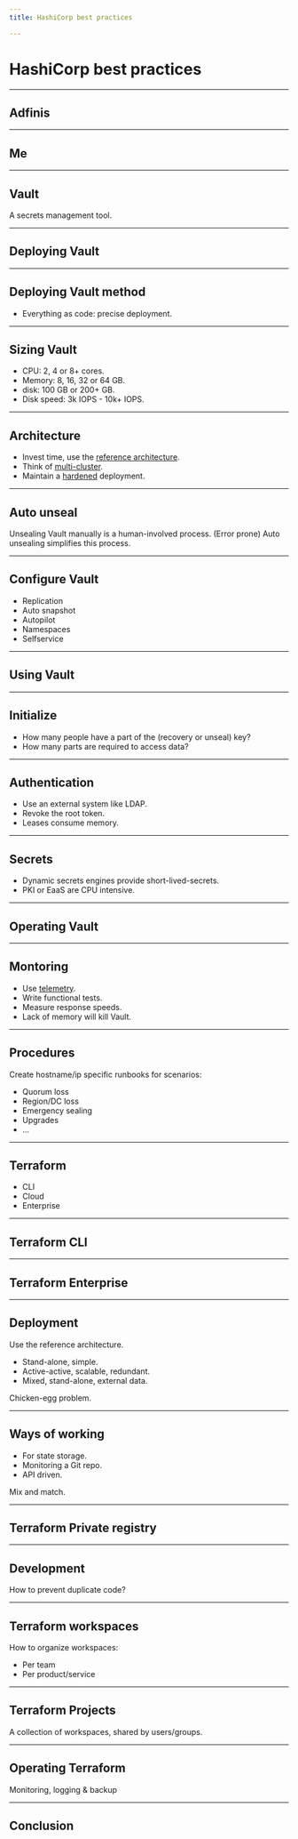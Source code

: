 ```yaml
---
title: HashiCorp best practices

---
```


# HashiCorp best practices

---

## Adfinis

---

## Me

---

## Vault

A secrets management tool.

----

## Deploying Vault

----

## Deploying Vault method

- Everything as code: precise deployment.

----

## Sizing Vault

- CPU: 2, 4 or 8+ cores.
- Memory: 8, 16, 32 or 64 GB.
- disk: 100 GB or 200+ GB.
- Disk speed: 3k IOPS - 10k+ IOPS.

----

## Architecture

- Invest time, use the [reference architecture](https://developer.hashicorp.com/vault/tutorials/day-one-raft/raft-reference-architecture).
- Think of [multi-cluster](https://developer.hashicorp.com/vault/tutorials/day-one-raft/multi-cluster-architecture).
- Maintain a [hardened](https://developer.hashicorp.com/vault/tutorials/day-one-raft/production-hardening) deployment.

---

## Auto unseal

Unsealing Vault manually is a human-involved process. (Error prone) Auto unsealing simplifies this process.

----

## Configure Vault

- Replication
- Auto snapshot
- Autopilot
- Namespaces
- Selfservice

----

## Using Vault

----

## Initialize

- How many people have a part of the (recovery or unseal) key?
- How many parts are required to access data?

----

## Authentication

- Use an external system like LDAP.
- Revoke the root token.
- Leases consume memory.

----

## Secrets

- Dynamic secrets engines provide short-lived-secrets.
- PKI or EaaS are CPU intensive.

----

## Operating Vault

----

## Montoring

- Use [telemetry](https://developer.hashicorp.com/vault/tutorials/monitoring/monitor-telemetry-grafana-prometheus).
- Write functional tests.
- Measure response speeds.
- Lack of memory will kill Vault.

----

## Procedures

Create hostname/ip specific runbooks for scenarios:

- Quorum loss
- Region/DC loss
- Emergency sealing
- Upgrades
- ...

---

## Terraform

- CLI
- Cloud
- Enterprise

----

## Terraform CLI

----

## Terraform Enterprise

----

## Deployment

Use the reference architecture.

- Stand-alone, simple.
- Active-active, scalable, redundant.
- Mixed, stand-alone, external data.

Chicken-egg problem.

----

## Ways of working

- For state storage.
- Monitoring a Git repo.
- API driven.

Mix and match.

----

## Terraform Private registry

----

## Development

How to prevent duplicate code?

----

## Terraform workspaces

How to organize workspaces:

- Per team
- Per product/service

----

## Terraform Projects

A collection of workspaces, shared by users/groups.

----

## Operating Terraform

Monitoring, logging & backup

---

## Conclusion
